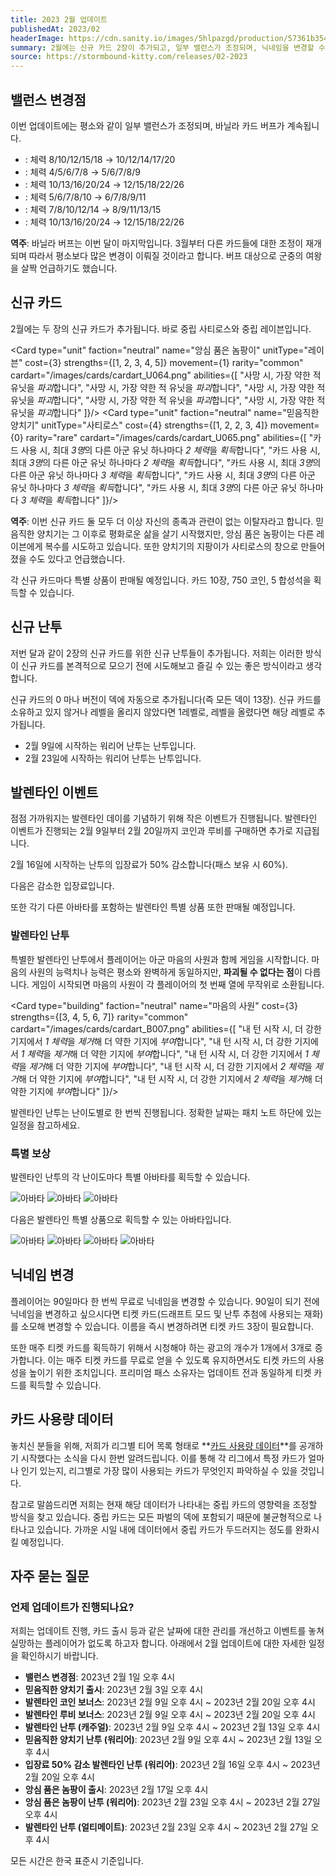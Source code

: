 ```yaml
---
title: 2023 2월 업데이트
publishedAt: 2023/02
headerImage: https://cdn.sanity.io/images/5hlpazgd/production/57361b354dc771f4fd277696755d4cbf413a1fde-1920x622.png
summary: 2월에는 신규 카드 2장이 추가되고, 일부 밸런스가 조정되며, 닉네임을 변경할 수 있게 됩니다!
source: https://stormbound-kitty.com/releases/02-2023
---
```


<script>
    import Old from "$components/Old.svelte";
    import ImageBlock from "$components/ImageBlock.svelte";
    import FlexibleList from "$components/FlexibleList.svelte";
    import Icon from "$components/Icon.svelte";
    import Card from "$components/Card.svelte";
    import CardLink from "$components/CardLink.svelte";
    import Comment from "$components/Comment.svelte";
    import DiscountedBrawl from "$components/DiscountedBrawl.md";
</script>

## 밸런스 변경점
이번 업데이트에는 평소와 같이 일부 밸런스가 조정되며, 바닐라 카드 버프가 계속됩니다.

  - **<CardLink target="뱃멀미 경비원" />**: 체력 <Old>8/10/12/15/18</Old> → 10/12/14/17/20
  - **<CardLink target="에본락 요새" />**: 체력 <Old>4/5/6/7/8</Old> → 5/6/7/8/9
  - **<CardLink target="온화한 영혼" />**: 체력 <Old>10/13/16/20/24</Old> → 12/15/18/22/26
  - **<CardLink target="선실의 여인" />**: 체력 <Old>5/6/7/8/10</Old> → 6/7/8/9/11
  - **<CardLink target="불꽃 없는 도마뱀" />**: 체력 <Old>7/8/10/12/14</Old> → 8/9/11/13/15
  - **<CardLink target="거침없는 광신도" />**: 체력 <Old>10/13/16/20/24</Old> → 12/15/18/22/26

<Comment>

**역주**: 바닐라 버프는 이번 달이 마지막입니다. 3월부터 다른 카드들에 대한 조정이 재개되며 따라서 평소보다 많은 변경이 이뤄질 것이라고 합니다. 버프 대상으로 군중의 여왕을 살짝 언급하기도 했습니다.

</Comment>

## 신규 카드
2월에는 두 장의 신규 카드가 추가됩니다. 바로 중립 사티로스와 중립 레이븐입니다.

<Card type="unit" faction="neutral" name="앙심 품은 놈팡이" unitType="레이븐" cost={3} strengths={[1, 2, 3, 4, 5]} movement={1} rarity="common" cardart="/images/cards/cardart_U064.png" abilities={[
    "사망 시, 가장 약한 적 유닛을 *파괴*합니다",
    "사망 시, 가장 약한 적 유닛을 *파괴*합니다",
    "사망 시, 가장 약한 적 유닛을 *파괴*합니다",
    "사망 시, 가장 약한 적 유닛을 *파괴*합니다",
    "사망 시, 가장 약한 적 유닛을 *파괴*합니다"
]}/>
<Card type="unit" faction="neutral" name="믿음직한 양치기" unitType="사티로스" cost={4} strengths={[1, 2, 2, 3, 4]} movement={0} rarity="rare" cardart="/images/cards/cardart_U065.png" abilities={[
    "카드 사용 시, 최대 *3명*의 다른 아군 유닛 하나마다 *2 체력*을 *획득*합니다",
    "카드 사용 시, 최대 *3명*의 다른 아군 유닛 하나마다 *2 체력*을 *획득*합니다",
    "카드 사용 시, 최대 *3명*의 다른 아군 유닛 하나마다 *3 체력*을 *획득*합니다",
    "카드 사용 시, 최대 *3명*의 다른 아군 유닛 하나마다 *3 체력*을 *획득*합니다",
    "카드 사용 시, 최대 *3명*의 다른 아군 유닛 하나마다 *3 체력*을 *획득*합니다"
]}/>

<Comment>

**역주**: 이번 신규 카드 둘 모두 더 이상 자신의 종족과 관련이 없는 이탈자라고 합니다. 믿음직한 양치기는 그 이후로 평화로운 삶을 살기 시작했지만, 앙심 품은 놈팡이는 다른 레이븐에게 복수를 시도하고 있습니다. 또한 양치기의 지팡이가 사티로스의 창으로 만들어졌을 수도 있다고 언급했습니다.

</Comment>

각 신규 카드마다 특별 상품이 판매될 예정입니다. 카드 10장, <Icon type="coin" /> 750 코인, <Icon type="stone" /> 5 합성석을 획득할 수 있습니다.

## 신규 난투
저번 달과 같이 2장의 신규 카드를 위한 신규 난투들이 추가됩니다. 저희는 이러한 방식이 신규 카드를 본격적으로 모으기 전에 시도해보고 즐길 수 있는 좋은 방식이라고 생각합니다.

신규 카드의 0 마나 버전이 덱에 자동으로 추가됩니다(즉 모든 덱이 13장). 신규 카드를 소유하고 있지 않거나 레벨을 올리지 않았다면 1레벨로, 레벨을 올렸다면 해당 레벨로 추가됩니다.

  - 2월 9일에 시작하는 워리어 난투는 **<CardLink target="앙심 품은 놈팡이" />** 난투입니다.
  - 2월 23일에 시작하는 워리어 난투는 **<CardLink target="믿음직한 양치기" />** 난투입니다.

## 발렌타인 이벤트
점점 가까워지는 발렌타인 데이를 기념하기 위해 작은 이벤트가 진행됩니다. 발렌타인 이벤트가 진행되는 2월 9일부터 2월 20일까지 코인과 루비를 구매하면 추가로 지급됩니다.

2월 16일에 시작하는 난투의 입장료가 50% 감소합니다(패스 보유 시 60%).

다음은 감소한 입장료입니다.

<DiscountedBrawl />

또한 각기 다른 아바타를 포함하는 발렌타인 특별 상품 또한 판매될 예정입니다.

### 발렌타인 난투
특별한 발렌타인 난투에서 플레이어는 아군 마음의 사원과 함께 게임을 시작합니다. 마음의 사원의 능력치나 능력은 평소와 완벽하게 동일하지만, **파괴될 수 없다는 점**이 다릅니다. 게임이 시작되면 마음의 사원이 각 플레이어의 첫 번째 열에 무작위로 소환됩니다.

<Card type="building" faction="neutral" name="마음의 사원" cost={3} strengths={[3, 4, 5, 6, 7]} rarity="common" cardart="/images/cards/cardart_B007.png" abilities={[
    "내 턴 시작 시, 더 강한 기지에서 *1 체력*을 *제거*해 더 약한 기지에 *부여*합니다",
    "내 턴 시작 시, 더 강한 기지에서 *1 체력*을 *제거*해 더 약한 기지에 *부여*합니다",
    "내 턴 시작 시, 더 강한 기지에서 *1 체력*을 *제거*해 더 약한 기지에 *부여*합니다",
    "내 턴 시작 시, 더 강한 기지에서 *2 체력*을 *제거*해 더 약한 기지에 *부여*합니다",
    "내 턴 시작 시, 더 강한 기지에서 *2 체력*을 *제거*해 더 약한 기지에 *부여*합니다"
]}/>

발렌타인 난투는 난이도별로 한 번씩 진행됩니다. 정확한 날짜는 패치 노트 하단에 있는 일정을 참고하세요.

### 특별 보상
발렌타인 난투의 각 난이도마다 특별 아바타를 획득할 수 있습니다.

<FlexibleList setFontSizeFixed disableVertical>
    <img alt="아바타" src="https://cdn.sanity.io/images/5hlpazgd/production/b579265669906facf16443e97f9b42b9d19d740e-415x617.png#avatar" />
    <img alt="아바타" src="https://cdn.sanity.io/images/5hlpazgd/production/c8f682e5b564a2d78996af8e1106854ee8d1130b-445x623.png#avatar" />
    <img alt="아바타" src="https://cdn.sanity.io/images/5hlpazgd/production/b88fdcdbc46fb12135a4a2bad62421caf7ad42c3-416x637.png#avatar" />
</FlexibleList>

다음은 발렌타인 특별 상품으로 획득할 수 있는 아바타입니다.

<FlexibleList setFontSizeFixed disableVertical>
    <img alt="아바타" src="https://cdn.sanity.io/images/5hlpazgd/production/809c6ed904f40ba39ae4efe46d12091d7c23e35b-541x632.png#avatar" />
    <img alt="아바타" src="https://cdn.sanity.io/images/5hlpazgd/production/93694211e7fd12aa543371d1fc468fa175069f89-516x616.png#avatar" />
    <img alt="아바타" src="https://cdn.sanity.io/images/5hlpazgd/production/7e9b4e8ed4485c662d8bef110bf02c4822fa2704-477x608.png#avatar" />
    <img alt="아바타" src="https://cdn.sanity.io/images/5hlpazgd/production/832e9d15ec802a354a0d8aeb4298bf02048b733d-473x648.png#avatar" />
</FlexibleList>

## 닉네임 변경
<ImageBlock position="right" src="https://cdn.sanity.io/images/5hlpazgd/production/219e4d83cefa600f6aadd0a5f87a56a141da5201-750x1334.jpg#screenshot">

플레이어는 90일마다 한 번씩 무료로 닉네임을 변경할 수 있습니다. 90일이 되기 전에 닉네임을 변경하고 싶으시다면 티켓 카드(드래프트 모드 및 난투 추첨에 사용되는 재화)를 소모해 변경할 수 있습니다. 이름을 즉시 변경하려면 티켓 카드 3장이 필요합니다.

또한 매주 티켓 카드를 획득하기 위해서 시청해야 하는 광고의 개수가 1개에서 3개로 증가합니다. 이는 매주 티켓 카드를 무료로 얻을 수 있도록 유지하면서도 티켓 카드의 사용성을 높이기 위한 조치입니다. 프리미엄 패스 소유자는 업데이트 전과 동일하게 티켓 카드를 획득할 수 있습니다.

</ImageBlock>

## 카드 사용량 데이터
놓치신 분들을 위해, 저희가 리그별 티어 목록 형태로 **[카드 사용량 데이터](https://sbkr.pages.dev/card-usages)**를 공개하기 시작했다는 소식을 다시 한번 알려드립니다. 이를 통해 각 리그에서 특정 카드가 얼마나 인기 있는지, 리그별로 가장 많이 사용되는 카드가 무엇인지 파악하실 수 있을 것입니다.

참고로 말씀드리면 저희는 현재 해당 데이터가 나타내는 중립 카드의 영향력을 조정할 방식을 찾고 있습니다. 중립 카드는 모든 파벌의 덱에 포함되기 때문에 불균형적으로 나타나고 있습니다. 가까운 시일 내에 데이터에서 중립 카드가 두드러지는 정도를 완화시킬 예정입니다.

## 자주 묻는 질문
### 언제 업데이트가 진행되나요?
저희는 업데이트 진행, 카드 출시 등과 같은 날짜에 대한 관리를 개선하고 이벤트를 놓쳐 실망하는 플레이어가 없도록 하고자 합니다. 아래에서 2월 업데이트에 대한 자세한 일정을 확인하시기 바랍니다.

  - **밸런스 변경점**: 2023년 2월 1일 오후 4시
  - **믿음직한 양치기 출시**: 2023년 2월 3일 오후 4시
  - **발렌타인 코인 보너스**: 2023년 2월 9일 오후 4시 ~ 2023년 2월 20일 오후 4시
  - **발렌타인 루비 보너스**: 2023년 2월 9일 오후 4시 ~ 2023년 2월 20일 오후 4시
  - **발렌타인 난투 (캐주얼)**: 2023년 2월 9일 오후 4시 ~ 2023년 2월 13일 오후 4시
  - **믿음직한 양치기 난투 (워리어)**: 2023년 2월 9일 오후 4시 ~ 2023년 2월 13일 오후 4시
  - **입장료 50% 감소 발렌타인 난투 (워리어)**: 2023년 2월 16일 오후 4시 ~ 2023년 2월 20일 오후 4시
  - **앙심 품은 놈팡이 출시**: 2023년 2월 17일 오후 4시
  - **앙심 품은 놈팡이 난투 (워리어)**: 2023년 2월 23일 오후 4시 ~ 2023년 2월 27일 오후 4시
  - **발렌타인 난투 (얼티메이트)**: 2023년 2월 23일 오후 4시 ~ 2023년 2월 27일 오후 4시

모든 시간은 한국 표준시 기준입니다.